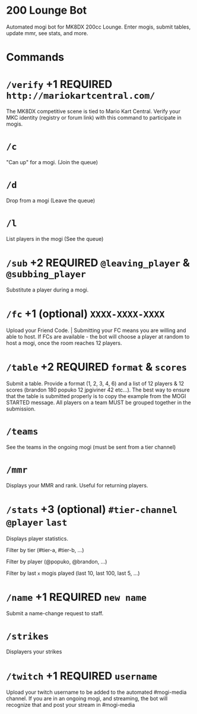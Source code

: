 # 200 Lounge Bot

Automated mogi bot for MK8DX 200cc Lounge. Enter mogis, submit tables, update mmr, see stats, and more.


# Commands

# `/verify` +1 REQUIRED `http://mariokartcentral.com/`

The MK8DX competitive scene is tied to Mario Kart Central. Verify your MKC identity (registry or forum link) with this command to participate in mogis.

# `/c`

"Can up" for a mogi. (Join the queue)

# `/d`

Drop from a mogi (Leave the queue)

# `/l`

List players in the mogi (See the queue)

# `/sub` +2 REQUIRED `@leaving_player` & `@subbing_player`

Substitute a player during a mogi.

# `/fc` +1 (optional) `XXXX-XXXX-XXXX`

Upload your Friend Code. | Submitting your FC means you are willing and able to host. If FCs are available - the bot will choose a player at random to host a mogi, once the room reaches 12 players.


# `/table` +2 REQUIRED `format` & `scores`

Submit a table. Provide a format (1, 2, 3, 4, 6) and a list of 12 players & 12 scores (brandon 180 popuko 12 jpgiviner 42 etc...). The best way to ensure that the table is submitted properly is to copy the example from the MOGI STARTED message. All players on a team MUST be grouped together in the submission.

# `/teams`

See the teams in the ongoing mogi (must be sent from a tier channel)

# `/mmr`

Displays your MMR and rank. Useful for returning players.

# `/stats` +3 (optional) `#tier-channel` `@player` `last`

Displays player statistics. 

Filter by tier (#tier-a, #tier-b, ...)

Filter by player (@popuko, @brandon, ...)

Filter by last `x` mogis played (last 10, last 100, last 5, ...)

# `/name` +1 REQUIRED `new name`

Submit a name-change request to staff.

# `/strikes`

Displayers your strikes

# `/twitch` +1 REQUIRED `username`

Upload your twitch username to be added to the automated #mogi-media channel. If you are in an ongoing mogi, and streaming, the bot will recognize that and post your stream in #mogi-media